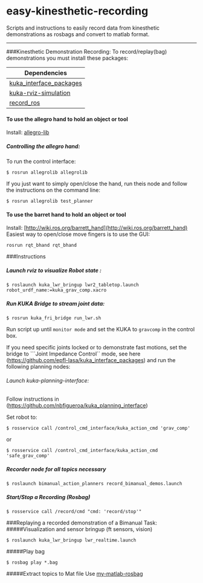# easy-kinesthetic-recording
Scripts and instructions to easily record data from kinesthetic demonstrations as rosbags and convert to matlab format.

---
###Kinesthetic Demonstration Recording:
To record/replay(bag) demonstrations you must install these packages:

| Dependencies  |
| ------------- |
| [kuka_interface_packages](https://github.com/nbfigueroa/kuka_interface_packages)    |
| [kuka-rviz-simulation](https://github.com/epfl-lasa/kuka-rviz-simulation)           |
| [record_ros](https://github.com/epfl-lasa/record_ros) |

#### To use the allegro hand to hold an object or tool
Install: [allegro-lib](https://github.com/nbfigueroa/allegro-lib)

##### Controlling the allegro hand:
To run the control interface:
```
$ rosrun allegrolib allegrolib
```

If you just want to simply open/close the hand, run theis node and follow the instructions on the command line:

```
$ rosrun allegrolib test_planner
```

#### To use the barret hand to hold an object or tool
Install: [http://wiki.ros.org/barrett_hand](http://wiki.ros.org/barrett_hand)
Easiest way to open/close move fingers is to use the GUI:
```
rosrun rqt_bhand rqt_bhand
```

###Instructions
##### Launch rviz to visualize Robot state :
```
$ roslaunch kuka_lwr_bringup lwr2_tabletop.launch robot_urdf_name:=kuka_grav_comp.xacro
```

##### Run KUKA Bridge to stream joint data:
```
$ rosrun kuka_fri_bridge run_lwr.sh
```
Run script up until ```monitor mode``` and set the KUKA to ```gravcomp``` in the control box. 

If you need specific joints locked or to demonstrate fast motions, set the bridge to ```Joint Impedance Control`` mode, see here (https://github.com/epfl-lasa/kuka_interface_packages) and run the following planning nodes:

###### Launch kuka-planning-interface:
Follow instructions in (https://github.com/nbfigueroa/kuka_planning_interface)

Set robot to:
```
$ rosservice call /control_cmd_interface/kuka_action_cmd 'grav_comp'
```
or
```
$ rosservice call /control_cmd_interface/kuka_action_cmd 'safe_grav_comp'
```

##### Recorder node for all topics necessary
```
$ roslaunch bimanual_action_planners record_bimanual_demos.launch 
```

##### Start/Stop a Recording (Rosbag)
```
$ rosservice call /record/cmd "cmd: 'record/stop'"
```

###Replaying a recorded demonstration of a Bimanual Task:
#####Visualization and sensor bringup (ft sensors, vision)
```
$ roslaunch kuka_lwr_bringup lwr_realtime.launch
```
#####Play bag
```
$ rosbag play *.bag
```

#####Extract topics to Mat file
Use  [my-matlab-rosbag](https://github.com/nbfigueroa/my_matlab_rosbag)

